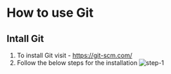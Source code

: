 # How to use Git


## Intall Git

1. To install Git visit - https://git-scm.com/
2. Follow the below steps for the installation
   ![step-1]()
